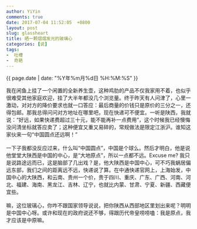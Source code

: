 ```yaml
---
author: YiYin
comments: true
date: 2017-07-04 11:52:05  +0800
layout: post
slug: glassheart
title: 晒一颗熠熠发光的玻璃心
categories: [说]
tags:
-  吐槽
-  奇葩
---
```

<div class="saying">
<div class="timestamp">{{ page.date | date: "%Y年%m月%d日 %H:%M:%S" }}</div>

我在闲鱼上挂了一个闲置的全新养生壶，这种鸡肋的产品不仅我家用不着，也似乎很难受其他家庭欢迎，挂了大半年都没几个浏览量。终于昨天有人问津了，心里一激动，对对方的降价要求也就一口答应：最后商量的价钱只是原价的三分之一，还得包邮。那我总得问问对方地址在哪里吧，现在快递可不便宜。一听是陕西，我就说：“好远，如果快递费超过三十元，能不能再补一点费用”，这个时候我已经懊悔没问清坐标就答应卖了；这种便宜又重又易碎的，常规做法是限定江浙沪。谁知这家伙来一句“中国圆点还远啊！”<br><br>
一下子我都没反应过来，什么叫“中国圆点”，中国是个球么。然后才明白，他是说他堂堂大陕西是中国的中心，是“大地原点”，所以一点都不远。Excuse me? 我只是说路途远而已，这是脑部了几出戏？是，他大陕西是中国中心，可不巧我蜗居偏远东部，我们之间的距离远不远，快递说了算。在中通快递官网上，上海始发，中国中心的大陕西，和云南、贵州一个价，贵于四川、重庆、广东、广西、河南、河北、福建、海南、黑龙江、吉林、辽宁，也就比内蒙、甘肃、宁夏、新疆、西藏便宜些。<br><br>
嘛，这位玻璃心，你咋不跟国家领导说说，把你陕西从西部地区里划出来呢？明明是中国中心呀。或许和现在的政府说还不够，得跟历代帝皇唠唠嗑：我是原点，我才应该是中原嘛。


<img src="//whyhow.cf/images/glassheart.png" alt="">

</div>